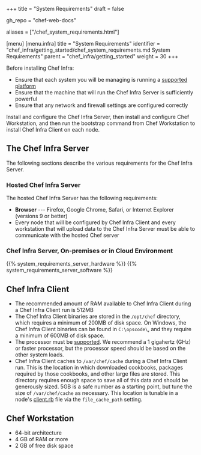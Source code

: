 +++
title = "System Requirements"
draft = false

gh_repo = "chef-web-docs"

aliases = ["/chef_system_requirements.html"]

[menu]
  [menu.infra]
    title = "System Requirements"
    identifier = "chef_infra/getting_started/chef_system_requirements.md System Requirements"
    parent = "chef_infra/getting_started"
    weight = 30
+++

Before installing Chef Infra:

-   Ensure that each system you will be managing is running a [supported
    platform](/platforms/)
-   Ensure that the machine that will run the Chef Infra Server is
    sufficiently powerful
-   Ensure that any network and firewall settings are configured
    correctly

Install and configure the Chef Infra Server, then install and configure
Chef Workstation, and then run the bootstrap command from Chef
Workstation to install Chef Infra Client on each node.

## The Chef Infra Server

The following sections describe the various requirements for the Chef
Infra Server.

### Hosted Chef Infra Server

The hosted Chef Infra Server has the following requirements:

-   **Browser** --- Firefox, Google Chrome, Safari, or Internet Explorer
    (versions 9 or better)
-   Every node that will be configured by Chef Infra Client and every
    workstation that will upload data to the Chef Infra Server must be
    able to communicate with the hosted Chef server

### Chef Infra Server, On-premises or in Cloud Environment

{{% system_requirements_server_hardware %}} {{% system_requirements_server_software %}}

## Chef Infra Client

-   The recommended amount of RAM available to Chef Infra Client during
    a Chef Infra Client run is 512MB
-   The Chef Infra Client binaries are stored in the `/opt/chef`
    directory, which requires a minimum of 200MB of disk space. On
    Windows, the Chef Infra Client binaries can be found in
    `C:\opscode\`, and they require a minimum of 600MB of disk space.
-   The processor must be [supported](/platforms/). We recommend
    a 1 gigahertz (GHz) or faster processor, but the processor speed
    should be based on the other system loads.
-   Chef Infra Client caches to `/var/chef/cache` during a Chef Infra
    Client run. This is the location in which downloaded cookbooks,
    packages required by those cookbooks, and other large files are
    stored. This directory requires enough space to save all of this
    data and should be generously sized. 5GB is a safe number as a
    starting point, but tune the size of `/var/chef/cache` as necessary.
    This location is tunable in a node's
    [client.rb](/config_rb_client/) file via the
    `file_cache_path` setting.

## Chef Workstation

-   64-bit architecture
-   4 GB of RAM or more
-   2 GB of free disk space
